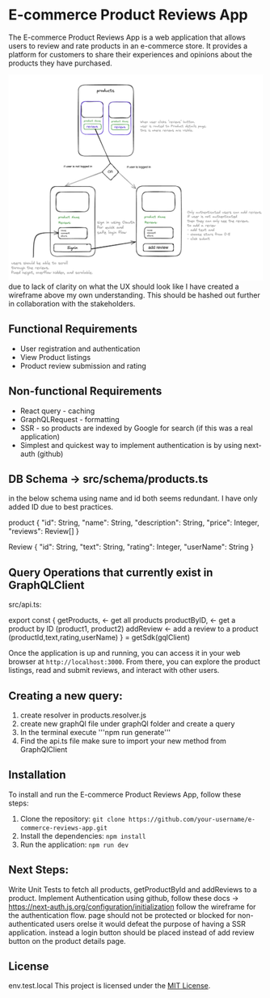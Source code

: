 # E-commerce Product Reviews App

The E-commerce Product Reviews App is a web application that allows users to review and rate products in an e-commerce store. It provides a platform for customers to share their experiences and opinions about the products they have purchased.

![wireframe](./assets/wireframe.png)
due to lack of clarity on what the UX should look like I have created a wireframe above my own understanding. This should be hashed out further in collaboration with the stakeholders.

## Functional Requirements

- User registration and authentication
- View Product listings
- Product review submission and rating

## Non-functional Requirements
- React query - caching
- GraphQLRequest - formatting
- SSR - so products are indexed by Google for search (if this was a real application)
- Simplest and quickest way to implement authentication is by using next-auth (github)

## DB Schema -> src/schema/products.ts
in the below schema using name and id both seems redundant. I have only added ID due to best practices.

product {
    "id": String, 
    "name": String,
    "description": String,
    "price": Integer,
    "reviews": Review[]
}

Review {
    "id": String,
    "text": String,
    "rating": Integer,
    "userName": String
}

## Query Operations that currently exist in GraphQLClient

src/api.ts:

export const {
    getProducts, <- get all products
    productByID, <- get a product by ID (product1, product2)
    addReview <- add a review to a product (productId,text,rating,userName)
} = getSdk(gqlClient)

Once the application is up and running, you can access it in your web browser at `http://localhost:3000`. From there, you can explore the product listings, read and submit reviews, and interact with other users.

## Creating a new query:
1. create resolver in products.resolver.js
2. create new graphQl file under graphQl folder and create a query
3. In the terminal execute '''npm run generate'''
4. Find the api.ts file make sure to import your new method from GraphQlClient

## Installation

To install and run the E-commerce Product Reviews App, follow these steps:

1. Clone the repository: `git clone https://github.com/your-username/e-commerce-reviews-app.git`
2. Install the dependencies: `npm install`
3. Run the application: `npm run dev`

## Next Steps:
Write Unit Tests to fetch all products, getProductById and addReviews to a product.
Implement Authentication using github, follow these docs -> https://next-auth.js.org/configuration/initialization
follow the wireframe for the authentication flow. page should not be protected or blocked for non- authenticated users orelse it would defeat the purpose of having a SSR application. instead a login button should be placed instead of add review button on the product details page. 

## License
env.test.local
This project is licensed under the [MIT License](./LICENSE).
